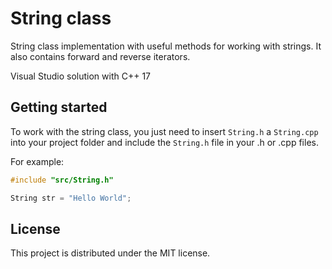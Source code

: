 # String class

String class implementation with useful methods for working with strings. It also contains forward and reverse iterators.

Visual Studio solution with C++ 17

## Getting started

To work with the string class, you just need to insert `String.h` a `String.cpp` into your project folder and include the `String.h` file in your .h or .cpp files.

For example:

```C++
#include "src/String.h"

String str = "Hello World";
```

## License

This project is distributed under the MIT license.
